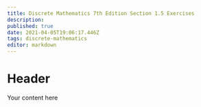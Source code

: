 ```yaml
---
title: Discrete Mathematics 7th Edition Section 1.5 Exercises
description: 
published: true
date: 2021-04-05T19:06:17.446Z
tags: discrete-mathematics
editor: markdown
---
```


# Header
Your content here